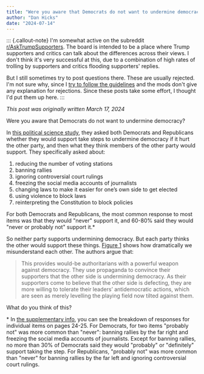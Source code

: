 ```yaml
---
title: "Were you aware that Democrats do not want to undermine democracy? (Rejected from r/AskTrumpSupporters)"
author: "Dan Hicks"
date: "2024-07-14"
---
```


::: {.callout-note}
I'm somewhat active on the subreddit [r/AskTrumpSupporters](https://www.reddit.com/r/AskTrumpSupporters/).  The board is intended to be a place where Trump supporters and critics can talk about the differences across their views.  I don't think it's very successful at this, due to a combination of high rates of trolling by supporters and critics flooding supporters' replies.  

But I still sometimes try to post questions there.  These are usually rejected.  I'm not sure why, since I [try to follow the guidelines](https://www.reddit.com/r/AskTrumpSupporters/wiki/index/#wiki_posting_guidelines) and the mods don't give any explanation for rejections.  Since these posts take some effort, I thought I'd put them up here. 
:::

*This post was originally written March 17, 2024*

Were you aware that Democrats do not want to undermine democracy? 

In [this political science study](https://www.nature.com/articles/s41562-023-01594-w), they asked both Democrats and Republicans whether they would support take steps to undermine democracy if it hurt the other party, and then what they think members of the other party would support.  They specifically asked about: 

1. reducing the number of voting stations
2. banning rallies
3. ignoring controversial court rulings
4. freezing the social media accounts of journalists
5. changing laws to make it easier for one’s own side to get elected
6. using violence to block laws 
7. reinterpreting the Constitution to block policies

For both Democrats and Republicans, the most common response to most items was that they would "never" support it, and 60-80% said they would "never or probably not" support it.\*  

So neither party supports undermining democracy. But each party thinks the other would support these things. [Figure 1](https://www.nature.com/articles/s41562-023-01594-w/figures/1) shows how dramatically we misunderstand each other.  The authors argue that: 

> This provides would-be authoritarians with a powerful weapon against democracy. They use propaganda to convince their supporters that the other side is undermining democracy. As their supporters come to believe that the other side is defecting, they are more willing to tolerate their leaders’ antidemocratic actions, which are seen as merely levelling the playing field now tilted against them. 

What do you think of this? 

\* In [the supplementary info](https://static-content.springer.com/esm/art%3A10.1038%2Fs41562-023-01594-w/MediaObjects/41562_2023_1594_MOESM1_ESM.pdf), you can see the breakdown of responses for individual items on pages 24-25. For Democrats, for two items "probably not" was more common than "never": banning rallies by the far right and freezing the social media accounts of journalists.  Except for banning rallies, no more than 30% of Democrats said they would "probably" or "definitely" support taking the step.  For Republicans, "probably not" was more common than "never" for banning rallies by the far left and ignoring controversial court rulings. 
